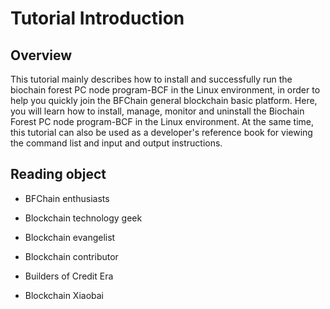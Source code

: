 # Tutorial Introduction

## Overview
This tutorial mainly describes how to install and successfully run the biochain forest PC node program-BCF in the Linux environment, in order to help you quickly join the BFChain general blockchain basic platform.
Here, you will learn how to install, manage, monitor and uninstall the Biochain Forest PC node program-BCF in the Linux environment. At the same time, this tutorial can also be used as a developer's reference book for viewing the command list and input and output instructions.

## Reading object

* BFChain enthusiasts

* Blockchain technology geek

* Blockchain evangelist

* Blockchain contributor

* Builders of Credit Era

* Blockchain Xiaobai